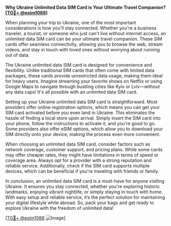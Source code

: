 **Why Ukraine Unlimited Data SIM Card is Your Ultimate Travel Companion?[[TG💪+ @esim1088](https://t.me/s/esim1088)]**

When planning your trip to Ukraine, one of the most important considerations is how you'll stay connected. Whether you're a business traveler, a tourist, or someone who just can't live without internet access, an unlimited data SIM card can be your ultimate travel companion. These SIM cards offer seamless connectivity, allowing you to browse the web, stream videos, and stay in touch with loved ones without worrying about running out of data.

The Ukraine unlimited data SIM card is designed for convenience and flexibility. Unlike traditional SIM cards that often come with limited data packages, these cards provide unrestricted data usage, making them ideal for heavy users. Imagine streaming your favorite shows on Netflix or using Google Maps to navigate through bustling cities like Kyiv or Lviv—without any data caps! It's all possible with an unlimited data SIM card.

Setting up your Ukraine unlimited data SIM card is straightforward. Most providers offer online registration options, which means you can get your SIM card activated before you even land in Ukraine. This eliminates the hassle of finding a local store upon arrival. Simply insert the SIM card into your phone, follow the instructions to activate it, and you're good to go. Some providers also offer eSIM options, which allow you to download your SIM directly onto your device, making the process even more convenient.

When choosing an unlimited data SIM card, consider factors such as network coverage, customer support, and pricing plans. While some cards may offer cheaper rates, they might have limitations in terms of speed or coverage area. Always opt for a provider with a strong reputation and reliable service. Additionally, check if the SIM card supports multiple devices, which can be beneficial if you're traveling with friends or family.

In conclusion, an unlimited data SIM card is a must-have for anyone visiting Ukraine. It ensures you stay connected, whether you're exploring historic landmarks, enjoying vibrant nightlife, or simply staying in touch with home. With easy setup and reliable service, it’s the perfect solution for maintaining your digital lifestyle while abroad. So, pack your bags and get ready to explore Ukraine with the freedom of unlimited data!

[[TG💪+ @esim1088](https://t.me/s/esim1088) ![Image](https://i.postimg.cc/Y0z9fWf4/image.png)]